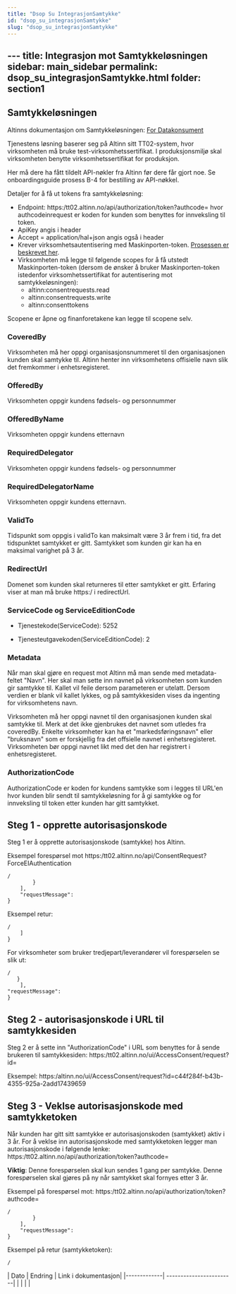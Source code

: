 ```yaml
---
title: "Dsop Su IntegrasjonSamtykke"
id: "dsop_su_integrasjonSamtykke"
slug: "dsop_su_integrasjonSamtykke"
---
```


﻿---
title: Integrasjon mot Samtykkeløsningen
sidebar: main_sidebar
permalink: dsop_su_integrasjonSamtykke.html
folder: section1
---

## Samtykkeløsningen

Altinns dokumentasjon om Samtykkeløsningen: [For Datakonsument](https:/altinn.github.io/docs/utviklingsguider/samtykke/datakonsument/)

Tjenestens løsning baserer seg på Altinn sitt TT02-system, hvor virksomheten må bruke test-virksomhetssertifikat. I produksjonsmiljø skal virksomheten benytte virksomhetssertifikat for produksjon.

Her må dere ha fått tildelt API-nøkler fra Altinn før dere får gjort noe. Se onboardingsguide prosess B-4 for bestilling av API-nøkkel.

Detaljer for å få ut tokens fra samtykkeløsning:

* Endpoint: https:/tt02.altinn.no/api/authorization/token?authcode= hvor authcodeinrequest er koden for kunden som benyttes for innveksling til token.
* ApiKey angis i header
* Accept = application/hal+json angis også i header
* Krever virksomhetsautentisering med Maskinporten-token. [Prosessen er beskrevet her](/dsop_su_integrasjonMaskinporten).
* Virksomheten må legge til følgende scopes for å få utstedt Maskinporten-token (dersom de ønsker å bruker Maskinporten-token istedenfor virksomhetssertifikat for autentisering mot samtykkeløsningen):
	* altinn:consentrequests.read
	* altinn:consentrequests.write
	* altinn:consenttokens

Scopene er åpne og finanforetakene kan legge til scopene selv.

### CoveredBy
Virksomheten må her oppgi organisasjonsnummeret til den organisasjonen kunden skal samtykke til. Altinn henter inn virksomhetens offisielle navn slik det fremkommer i enhetsregisteret.

### OfferedBy
Virksomheten oppgir kundens fødsels- og personnummer

### OfferedByName
Virksomheten oppgir kundens etternavn

### RequiredDelegator
Virksomheten oppgir kundens fødsels- og personnummer

### RequiredDelegatorName
Virksomheten oppgir kundens etternavn.

### ValidTo
Tidspunkt som oppgis i validTo kan maksimalt være 3 år frem i tid, fra det tidspunktet samtykket er gitt. Samtykket som kunden gir kan ha en maksimal varighet på 3 år.

### RedirectUrl
Domenet som kunden skal returneres til etter samtykket er gitt. Erfaring viser at man må bruke https:/ i redirectUrl.

### ServiceCode og ServiceEditionCode

* Tjenestekode(ServiceCode): 5252

* Tjenesteutgavekoden(ServiceEditionCode): 2

### Metadata
Når man skal gjøre en request mot Altinn må man sende med metadata-feltet "Navn". Her skal man sette inn navnet på virksomheten som kunden gir samtykke til. Kallet vil feile dersom parameteren er utelatt. Dersom verdien er blank vil kallet lykkes, og på samtykkesiden vises da ingenting for virksomhetens navn.

Virksomheten må her oppgi navnet til den organisasjonen kunden skal samtykke til. Merk at det ikke gjenbrukes det navnet som utledes fra coveredBy. Enkelte virksomheter kan ha et "markedsføringsnavn" eller "bruksnavn" som er forskjellig fra det offsielle navnet i enhetsregisteret. Virksomheten bør oppgi navnet likt med det den har registrert i enhetsregisteret.

### AuthorizationCode
AuthorizationCode er koden for kundens samtykke som i legges til URL'en hvor kunden blir sendt til samtykkeløsning for å gi samtykke og for innveksling til token etter kunden har gitt samtykket.


## Steg 1 - opprette autorisasjonskode

Steg 1 er å opprette autorisasjonskode (samtykke) hos Altinn.

Eksempel forespørsel mot https:/tt02.altinn.no/api/ConsentRequest?ForceEIAuthentication
```
/
        }
    ],
    "requestMessage": 
}
```
Eksempel retur:
```
/
    ]
}
```

For virksomheter som bruker tredjepart/leverandører vil forespørselen se slik ut:
```
/
   }
    ],
"requestMessage": 
}
```

## Steg 2 - autorisasjonskode i URL til samtykkesiden

Steg 2 er å sette inn "AuthorizationCode" i URL som benyttes for å sende brukeren til samtykkesiden: https:/tt02.altinn.no/ui/AccessConsent/request?id=​​

Eksempel: https:/altinn.no/ui/AccessConsent/request?id=c44f284f-b43b-4355-925a-2add17439659


## Steg 3 - Veklse autorisasjonskode med samtykketoken

Når kunden har gitt sitt samtykke er autorisasjonskoden (samtykket) aktiv i 3 år. For å veklse inn autorisasjonskode med samtykketoken legger man autorisasjonskode i følgende lenke: https:/tt02.altinn.no/api/authorization/token?authcode=​​

**Viktig**: Denne forespørselen skal kun sendes 1 gang per samtykke. Denne forespørselen skal gjøres på ny når samtykket skal fornyes etter 3 år.

Eksempel på forespørsel mot: https:/tt02.altinn.no/api/authorization/token?authcode=
```
/
        }
    ],
    "requestMessage": 
}
```

Eksempel på retur (samtykketoken):
```
/
```




| Dato         | Endring  | Link i dokumentasjon|
|-------------| ------------------------|
|     |   | |

